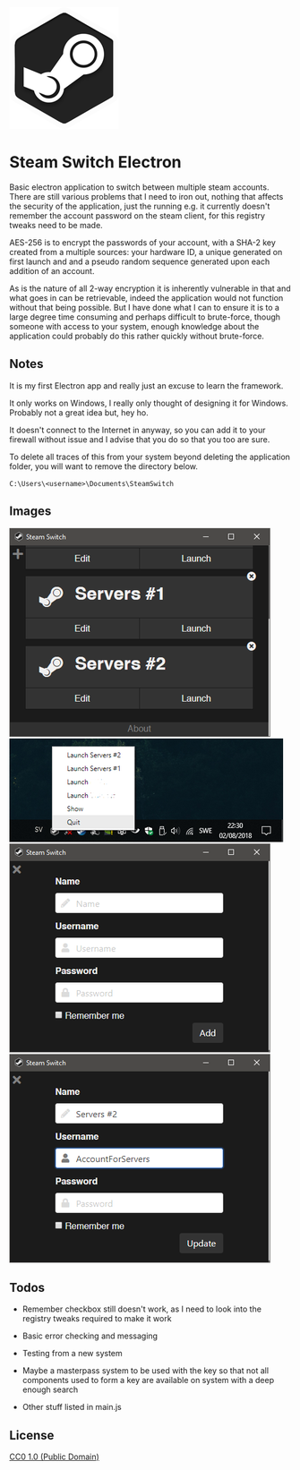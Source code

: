 ![Logo](/images/icon.png)
# Steam Switch Electron

Basic electron application to switch between multiple steam accounts. There are still various problems that I need to iron out, nothing that affects the security of the application, just the running e.g. it currently doesn't remember the account password on the steam client, for this registry tweaks need to be made. 

AES-256 is to encrypt the passwords of your account, with a SHA-2 key created from a multiple sources: your hardware ID, a unique generated on first launch and and a pseudo random sequence generated upon each addition of an account.

As is the nature of all 2-way encryption it is inherently vulnerable in that and what goes in can be retrievable, indeed the application would not function without that being possible. But I have done what I can to ensure it is to a large degree time consuming and perhaps difficult to brute-force, though someone with access to your system, enough knowledge about the application could probably do this rather quickly without brute-force.

## Notes

It is my first Electron app and really just an excuse to learn the framework. 

It only works on Windows, I really only thought of designing it for Windows. Probably not a great idea but, hey ho.

It doesn't connect to the Internet in anyway, so you can add it to your firewall without issue and I advise that you do so that you too are sure. 

To delete all traces of this from your system beyond  deleting the application folder, you will want to remove the directory below.

	C:\Users\<username>\Documents\SteamSwitch

## Images
![Main App Screen](/images/MainScreen.png)
![Tray Icon Menu](/images/TrayMenu.png)
![Add Account Screen](/images/AddScreen.png)
![Edit Account Screen](/images/EditScreen.png)


## Todos
 - Remember checkbox still doesn't work, as I need to look into the registry tweaks required to make it work

 - Basic error checking and messaging

 - Testing from a new system

 - Maybe a masterpass system to be used with the key so that not all components used to form a key are available on system with a deep enough search

 - Other stuff listed in main.js

## License

[CC0 1.0 (Public Domain)](LICENSE.md)
